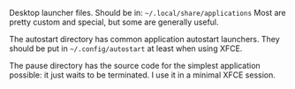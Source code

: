 Desktop launcher files. Should be in: `~/.local/share/applications`
Most are pretty custom and special, but some are generally useful.

The autostart directory has common application autostart launchers. They should be put in `~/.config/autostart` at least when using XFCE.

The pause directory has the source code for the simplest application possible: it just waits to be terminated. I use it in a minimal XFCE session.
